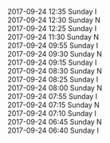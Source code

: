 2017-09-24 12:35 Sunday  I  
2017-09-24 12:30 Sunday  N  
2017-09-24 12:25 Sunday  I  
2017-09-24 11:30 Sunday  N  
2017-09-24 09:55 Sunday  I  
2017-09-24 09:30 Sunday  N  
2017-09-24 09:15 Sunday  I  
2017-09-24 08:30 Sunday  N  
2017-09-24 08:25 Sunday  I  
2017-09-24 08:00 Sunday  N  
2017-09-24 07:55 Sunday  I  
2017-09-24 07:15 Sunday  N  
2017-09-24 07:10 Sunday  I  
2017-09-24 06:45 Sunday  N  
2017-09-24 06:40 Sunday  I  
